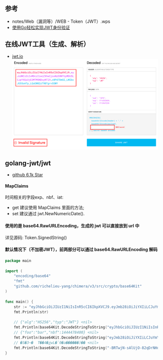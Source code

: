 ## 参考
- notes/Web（漏洞等）/WEB - Token（JWT）.wps
- [使用Go轻松实现JWT身份验证](https://mp.weixin.qq.com/s/mmeVZnrYzYPukdatjZ9Ydg)

## 在线JWT工具（生成、解析）
- [jwt.io](https://jwt.io/)  
![_img.png](_img.png)

## golang-jwt/jwt
- [github 6.1k Star](https://github.com/golang-jwt/jwt)

#### MapClaims
时间相关的字段exp、nbf、iat: 
- get 建议使用 MapClaims 里面的方法; 
- set 建议通过 jwt.NewNumericDate().

#### 使用的是 base64.RawURLEncoding，生成的 jwt 可以直接放到 url 中
详见源码: Token.SignedString()

#### 默认情况下（不加密JWT），前两部分可以通过 base64.RawURLEncoding 解码
```go
package main

import (
	"encoding/base64"
	"fmt"
	"github.com/richelieu-yang/chimera/v3/src/crypto/base64Kit"
)

func main() {
	str := "eyJhbGciOiJIUzI1NiIsInR5cCI6IkpXVCJ9.eyJmb28iOiJiYXIiLCJuYmYiOjE0NDQ0Nzg0MDB9.-BRTwjN-sAlUjO-82qDrNHdMtGAwgWH05PrN49Ep_sU"
	fmt.Println(str)

	// {"alg":"HS256","typ":"JWT"} <nil>
	fmt.Println(base64Kit.DecodeStringToString("eyJhbGciOiJIUzI1NiIsInR5cCI6IkpXVCJ9", base64Kit.WithEncoding(base64.RawURLEncoding)))
	// {"foo":"bar","nbf":1444478400} <nil>
	fmt.Println(base64Kit.DecodeStringToString("eyJmb28iOiJiYXIiLCJuYmYiOjE0NDQ0Nzg0MDB9", base64Kit.WithEncoding(base64.RawURLEncoding)))
	// �S�3~�  T��ڠ�4wL�`0�a������)�� <nil>
	fmt.Println(base64Kit.DecodeStringToString("-BRTwjN-sAlUjO-82qDrNHdMtGAwgWH05PrN49Ep_sU", base64Kit.WithEncoding(base64.RawURLEncoding)))
}
```


